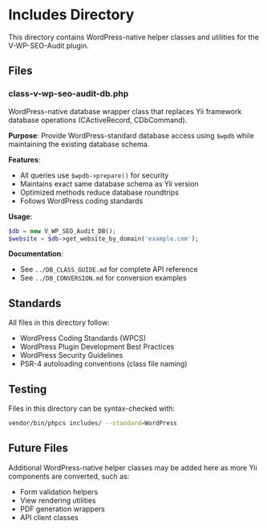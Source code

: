 # Includes Directory

This directory contains WordPress-native helper classes and utilities for the V-WP-SEO-Audit plugin.

## Files

### class-v-wp-seo-audit-db.php

WordPress-native database wrapper class that replaces Yii framework database operations (CActiveRecord, CDbCommand).

**Purpose**: Provide WordPress-standard database access using `$wpdb` while maintaining the existing database schema.

**Features**:
- All queries use `$wpdb->prepare()` for security
- Maintains exact same database schema as Yii version
- Optimized methods reduce database roundtrips
- Follows WordPress coding standards

**Usage**:
```php
$db = new V_WP_SEO_Audit_DB();
$website = $db->get_website_by_domain('example.com');
```

**Documentation**:
- See `../DB_CLASS_GUIDE.md` for complete API reference
- See `../DB_CONVERSION.md` for conversion examples

## Standards

All files in this directory follow:
- WordPress Coding Standards (WPCS)
- WordPress Plugin Development Best Practices
- WordPress Security Guidelines
- PSR-4 autoloading conventions (class file naming)

## Testing

Files in this directory can be syntax-checked with:
```bash
vendor/bin/phpcs includes/ --standard=WordPress
```

## Future Files

Additional WordPress-native helper classes may be added here as more Yii components are converted, such as:
- Form validation helpers
- View rendering utilities
- PDF generation wrappers
- API client classes
